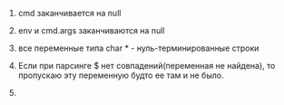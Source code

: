 1. cmd заканчивается на null
2. env и cmd.args заканчиваются на null
3. все переменные типа char * - нуль-терминированные строки

4. Если при  парсинге  $ нет совпадений(переменная не найдена), 
	то пропускаю эту переменную будто ее там и не было.

5. 

